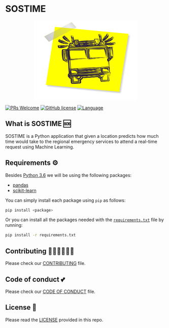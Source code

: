 # SOSTIME

<p align="center">
  <img alt="Truck image" src="truck-emergency.png" width="325" height="250">
</p>

[![PRs Welcome](https://img.shields.io/badge/PRs-welcome-brightgreen.svg?style=flat-square)](http://makeapullrequest.com)
[![GitHub license](https://img.shields.io/github/license/SciDataUCM/koe-bot.svg)](https://github.com/SciDataUCM/koe-bot/blob/master/LICENSE)
[![Language](https://img.shields.io/badge/language-python-blue.svg)](https://www.python.org/)

## What is SOSTIME 🆘

SOSTIME is a Python application that given a location predicts how much time would take to the regional emergency services to attend a real-time request using Machine Learning.

## Requirements ⚙️

Besides [Python 3.6](https://www.python.org/downloads/) we will be using the following packages:

* [pandas](https://pandas.pydata.org/)
* [scikit-learn](https://scikit-learn.org/stable/)

You can simply install each package using `pip` as follows:
```bash
pip install <package>
```

Or you can install all the packages needed with the [`requirements.txt`](requirements.txt) file by running:
```bash
pip install -r requirements.txt
```

## Contributing 👩🏽‍💻👨🏻‍💻

Please check our [CONTRIBUTING](CONTRIBUTING.md) file.

## Code of conduct 💕

Please check our [CODE OF CONDUCT](https://github.com/SciDataUCM/documentation/blob/master/CODE_OF_CONDUCT.md) file.

## License 📄

Please read the [LICENSE](LICENSE) provided in this repo.
